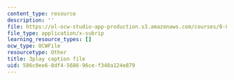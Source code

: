 ```yaml
---
content_type: resource
description: ''
file: https://ol-ocw-studio-app-production.s3.amazonaws.com/courses/8-01sc-classical-mechanics-fall-2016/586c0ee68df4568696cef348a124e879_mjrQHIJj1iI.vtt
file_type: application/x-subrip
learning_resource_types: []
ocw_type: OCWFile
resourcetype: Other
title: 3play caption file
uid: 586c0ee6-8df4-5686-96ce-f348a124e879
---
```

